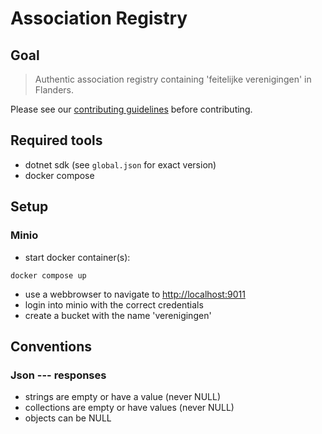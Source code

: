 # Association Registry

## Goal

> Authentic association registry containing 'feitelijke verenigingen' in Flanders.

Please see our [contributing guidelines](CONTRIBUTING.md) before contributing.

## Required tools
- dotnet sdk (see `global.json` for exact version)
- docker compose

## Setup
### Minio
- start docker container(s):
```~~~~
docker compose up
```
- use a webbrowser to navigate to [http://localhost:9011](http://localhost:9011)
- login into minio with the correct credentials
- create a bucket with the name 'verenigingen'
## Conventions
### Json --- responses
- strings are empty or have a value (never NULL)
- collections are empty or have values (never NULL)
- objects can be NULL
